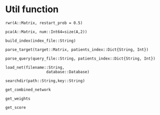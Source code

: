 # Util function


```@docs
rwr(A::Matrix, restart_prob = 0.5)
```

```@docs
pca(A::Matrix, num::Int64=size(A,2))
```


```@docs
build_index(index_file::String)
```

```@docs
parse_target(target::Matrix, patients_index::Dict{String, Int})
```

```@docs
parse_query(query_file::String, patients_index::Dict{String, Int})
```

```@docs
load_net(filename::String,
                  database::Database)
```

```@docs
searchdir(path::String,key::String)
```

```@docs
get_combined_network
```


```@docs
get_weights
```


```@docs
get_score
```


